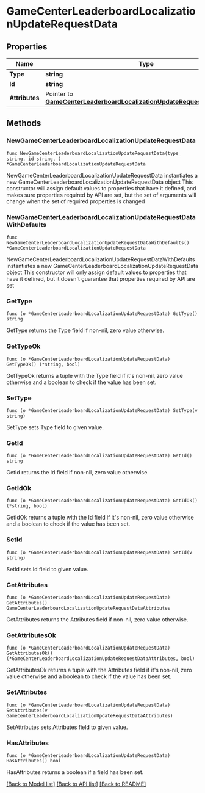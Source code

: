 # GameCenterLeaderboardLocalizationUpdateRequestData

## Properties

Name | Type | Description | Notes
------------ | ------------- | ------------- | -------------
**Type** | **string** |  | 
**Id** | **string** |  | 
**Attributes** | Pointer to [**GameCenterLeaderboardLocalizationUpdateRequestDataAttributes**](GameCenterLeaderboardLocalizationUpdateRequestDataAttributes.md) |  | [optional] 

## Methods

### NewGameCenterLeaderboardLocalizationUpdateRequestData

`func NewGameCenterLeaderboardLocalizationUpdateRequestData(type_ string, id string, ) *GameCenterLeaderboardLocalizationUpdateRequestData`

NewGameCenterLeaderboardLocalizationUpdateRequestData instantiates a new GameCenterLeaderboardLocalizationUpdateRequestData object
This constructor will assign default values to properties that have it defined,
and makes sure properties required by API are set, but the set of arguments
will change when the set of required properties is changed

### NewGameCenterLeaderboardLocalizationUpdateRequestDataWithDefaults

`func NewGameCenterLeaderboardLocalizationUpdateRequestDataWithDefaults() *GameCenterLeaderboardLocalizationUpdateRequestData`

NewGameCenterLeaderboardLocalizationUpdateRequestDataWithDefaults instantiates a new GameCenterLeaderboardLocalizationUpdateRequestData object
This constructor will only assign default values to properties that have it defined,
but it doesn't guarantee that properties required by API are set

### GetType

`func (o *GameCenterLeaderboardLocalizationUpdateRequestData) GetType() string`

GetType returns the Type field if non-nil, zero value otherwise.

### GetTypeOk

`func (o *GameCenterLeaderboardLocalizationUpdateRequestData) GetTypeOk() (*string, bool)`

GetTypeOk returns a tuple with the Type field if it's non-nil, zero value otherwise
and a boolean to check if the value has been set.

### SetType

`func (o *GameCenterLeaderboardLocalizationUpdateRequestData) SetType(v string)`

SetType sets Type field to given value.


### GetId

`func (o *GameCenterLeaderboardLocalizationUpdateRequestData) GetId() string`

GetId returns the Id field if non-nil, zero value otherwise.

### GetIdOk

`func (o *GameCenterLeaderboardLocalizationUpdateRequestData) GetIdOk() (*string, bool)`

GetIdOk returns a tuple with the Id field if it's non-nil, zero value otherwise
and a boolean to check if the value has been set.

### SetId

`func (o *GameCenterLeaderboardLocalizationUpdateRequestData) SetId(v string)`

SetId sets Id field to given value.


### GetAttributes

`func (o *GameCenterLeaderboardLocalizationUpdateRequestData) GetAttributes() GameCenterLeaderboardLocalizationUpdateRequestDataAttributes`

GetAttributes returns the Attributes field if non-nil, zero value otherwise.

### GetAttributesOk

`func (o *GameCenterLeaderboardLocalizationUpdateRequestData) GetAttributesOk() (*GameCenterLeaderboardLocalizationUpdateRequestDataAttributes, bool)`

GetAttributesOk returns a tuple with the Attributes field if it's non-nil, zero value otherwise
and a boolean to check if the value has been set.

### SetAttributes

`func (o *GameCenterLeaderboardLocalizationUpdateRequestData) SetAttributes(v GameCenterLeaderboardLocalizationUpdateRequestDataAttributes)`

SetAttributes sets Attributes field to given value.

### HasAttributes

`func (o *GameCenterLeaderboardLocalizationUpdateRequestData) HasAttributes() bool`

HasAttributes returns a boolean if a field has been set.


[[Back to Model list]](../README.md#documentation-for-models) [[Back to API list]](../README.md#documentation-for-api-endpoints) [[Back to README]](../README.md)


